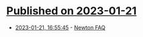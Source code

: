 # [Published on 2023-01-21](index.md)

* [2023-01-21, 16:55:45](https://news.ycombinator.com/item?id=34467777) - [Newton FAQ](http://newtonfaq.com/)
